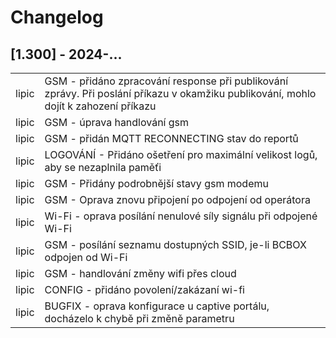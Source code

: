 # Changelog

## [1.300] - 2024-...

<table>
    <tr><td>lipic </td><td> GSM - přidáno zpracování response při publikování zprávy. Při poslání příkazu v okamžiku publikování, mohlo dojít k zahození příkazu </td></tr>
    <tr><td>lipic </td><td> GSM - úprava handlování gsm </td></tr>
    <tr><td>lipic </td><td> GSM - přidán MQTT RECONNECTING stav do reportů </td></tr>
    <tr><td>lipic </td><td> LOGOVÁNÍ - Přidáno ošetření pro maximální velikost logů, aby se nezaplnila paměťi </td></tr>
    <tr><td>lipic </td><td> GSM - Přidány podrobnější stavy gsm modemu </td></tr>
    <tr><td>lipic </td><td> GSM - Oprava znovu připojení po odpojení od operátora </td></tr>
    <tr><td>lipic </td><td> Wi-Fi - oprava posílání nenulové síly signálu při odpojené Wi-Fi </td></tr>
    <tr><td>lipic </td><td> GSM - posílání seznamu dostupných SSID, je-li BCBOX odpojen od Wi-Fi </td></tr>
    <tr><td>lipic </td><td> GSM - handlování změny wifi přes cloud </td></tr>
    <tr><td>lipic </td><td> CONFIG - přidáno povolení/zakázaní wi-fi </td></tr>
    <tr><td>lipic </td><td> BUGFIX - oprava konfigurace u captive portálu, docházelo k chybě při změně parametru </td></tr>
</table>

